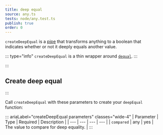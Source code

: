 ```yaml
---
title: deep equal
source: any.ts
tests: node/any.test.ts
publish: true
order: 0
---
```


`createDeepEqual` is a [pipe](/docs/logic/pipes-overview) that transforms anything to a boolean that indicates whether or not it deeply equals another value.

::: type="info"
`createDeepEqual` is a thin wrapper around [`dequal`](https://github.com/lukeed/dequal).
:::


:::
## Create deep equal
:::

Call `createDeepEqual` with these parameters to create your `deepEqual` function:

::: ariaLabel="createDeepEqual parameters" classes="wide-4"
| Parameter | Type | Required | Description |
| --- | --- | --- | --- |
| `compared` | any | yes | The value to compare for deep equality. |
:::

